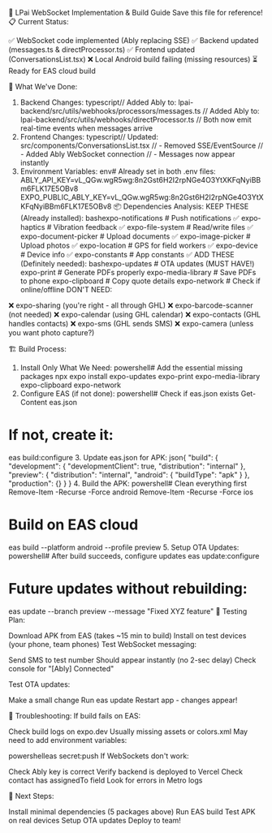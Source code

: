 🚀 LPai WebSocket Implementation & Build Guide
Save this file for reference!
📋 Current Status:

✅ WebSocket code implemented (Ably replacing SSE)
✅ Backend updated (messages.ts & directProcessor.ts)
✅ Frontend updated (ConversationsList.tsx)
❌ Local Android build failing (missing resources)
⏳ Ready for EAS cloud build

🔧 What We've Done:
1. Backend Changes:
typescript// Added Ably to: lpai-backend/src/utils/webhooks/processors/messages.ts
// Added Ably to: lpai-backend/src/utils/webhooks/directProcessor.ts
// Both now emit real-time events when messages arrive
2. Frontend Changes:
typescript// Updated: src/components/ConversationsList.tsx
// - Removed SSE/EventSource
// - Added Ably WebSocket connection
// - Messages now appear instantly
3. Environment Variables:
env# Already set in both .env files:
ABLY_API_KEY=vL_QGw.wgR5wg:8n2Gst6H2I2rpNGe4O3YtXKFqNyiBBm6FLK17E5OBv8
EXPO_PUBLIC_ABLY_KEY=vL_QGw.wgR5wg:8n2Gst6H2I2rpNGe4O3YtXKFqNyiBBm6FLK17E5OBv8
📦 Dependencies Analysis:
KEEP THESE (Already installed):
bashexpo-notifications     # Push notifications ✅
expo-haptics          # Vibration feedback ✅
expo-file-system      # Read/write files ✅
expo-document-picker  # Upload documents ✅
expo-image-picker     # Upload photos ✅
expo-location         # GPS for field workers ✅
expo-device          # Device info ✅
expo-constants       # App constants ✅
ADD THESE (Definitely needed):
bashexpo-updates         # OTA updates (MUST HAVE!)
expo-print           # Generate PDFs properly
expo-media-library   # Save PDFs to phone
expo-clipboard       # Copy quote details
expo-network         # Check if online/offline
DON'T NEED:

❌ expo-sharing (you're right - all through GHL)
❌ expo-barcode-scanner (not needed)
❌ expo-calendar (using GHL calendar)
❌ expo-contacts (GHL handles contacts)
❌ expo-sms (GHL sends SMS)
❌ expo-camera (unless you want photo capture?)

🏗️ Build Process:
1. Install Only What We Need:
powershell# Add the essential missing packages
npx expo install expo-updates expo-print expo-media-library expo-clipboard expo-network
2. Configure EAS (if not done):
powershell# Check if eas.json exists
Get-Content eas.json

# If not, create it:
eas build:configure
3. Update eas.json for APK:
json{
  "build": {
    "development": {
      "developmentClient": true,
      "distribution": "internal"
    },
    "preview": {
      "distribution": "internal",
      "android": {
        "buildType": "apk"
      }
    },
    "production": {}
  }
}
4. Build the APK:
powershell# Clean everything first
Remove-Item -Recurse -Force android
Remove-Item -Recurse -Force ios

# Build on EAS cloud
eas build --platform android --profile preview
5. Setup OTA Updates:
powershell# After build succeeds, configure updates
eas update:configure

# Future updates without rebuilding:
eas update --branch preview --message "Fixed XYZ feature"
🧪 Testing Plan:

Download APK from EAS (takes ~15 min to build)
Install on test devices (your phone, team phones)
Test WebSocket messaging:

Send SMS to test number
Should appear instantly (no 2-sec delay)
Check console for "[Ably] Connected"


Test OTA updates:

Make a small change
Run eas update
Restart app - changes appear!



🚨 Troubleshooting:
If build fails on EAS:

Check build logs on expo.dev
Usually missing assets or colors.xml
May need to add environment variables:

powershelleas secret:push
If WebSockets don't work:

Check Ably key is correct
Verify backend is deployed to Vercel
Check contact has assignedTo field
Look for errors in Metro logs

🎯 Next Steps:

Install minimal dependencies (5 packages above)
Run EAS build
Test APK on real devices
Setup OTA updates
Deploy to team!